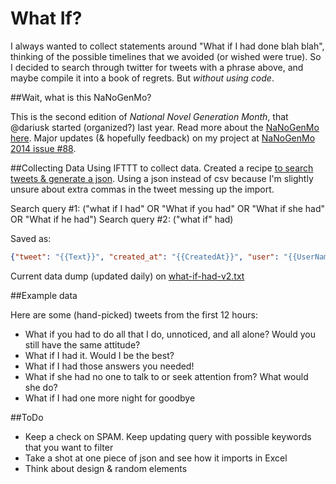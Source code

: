 What If?
=======

I always wanted to collect statements around "What if I had done blah blah", thinking of the possible timelines that we avoided (or wished were true). So I decided to search through twitter for tweets with a phrase above, and maybe compile it into a book of regrets. But *without using code*.

##Wait, what is this NaNoGenMo?

This is the second edition of *National Novel Generation Month*, that @dariusk started (organized?) last year. Read more about the [NaNoGenMo here](https://github.com/dariusk/NaNoGenMo-2014). Major updates (& hopefully feedback) on my project at [NaNoGenMo 2014 issue #88](https://github.com/dariusk/NaNoGenMo-2014/issues/88).

##Collecting Data
Using IFTTT to collect data. Created a recipe [to search tweets & generate a json](https://ifttt.com/recipes/219769-search-tweets-and-generate-a-json). Using a json instead of csv because I'm slightly unsure about extra commas in the tweet messing up the import.

Search query #1: ("what if I had" OR "What if you had" OR "What if she had" OR "What if he had")
Search query #2: ("what if" had)

Saved as: 
```json
{"tweet": "{{Text}}", "created_at": "{{CreatedAt}}", "user": "{{UserName}}", "user_dp": "{{UserImageUrl}}", "link": "{{LinkToTweet}}"},
```

Current data dump (updated daily) on [what-if-had-v2.txt](https://github.com/rasagy/what-if/blob/master/what-if-had-v2.txt)

##Example data

Here are some (hand-picked) tweets from the first 12 hours:

* What if you had to do all that I do, unnoticed, and all alone? Would you still have the same attitude?
* What if I had it. Would I be the best?
* What if I had those answers you needed!
* What if she had no one to talk to or seek attention from? What would she do?
* What if I had one more night for goodbye

##ToDo

* Keep a check on SPAM. Keep updating query with possible keywords that you want to filter
* Take a shot at one piece of json and see how it imports in Excel
* Think about design & random elements
